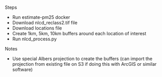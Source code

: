Steps
* Run estimate-pm25 docker
* Download nlcd_reclass2.tif file
* Download locations file
* Create 1km, 5km, 10km buffers around each location of interest
* Run nlcd_process.py

Notes
* Use special Albers projection to create the buffers (can import the projection from existing file on S3 if doing this with ArcGIS or similar software)
